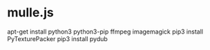 # mulle.js

apt-get install python3 python3-pip ffmpeg imagemagick
pip3 install PyTexturePacker
pip3 install pydub

